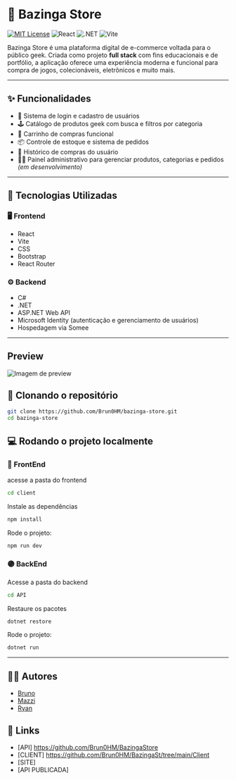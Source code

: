# 🛒 Bazinga Store

[![MIT License](https://img.shields.io/badge/license-MIT-green.svg)](https://opensource.org/licenses/MIT)
![React](https://img.shields.io/badge/frontend-React-blue)
![.NET](https://img.shields.io/badge/backend-.NET-purple)
![Vite](https://img.shields.io/badge/bundler-Vite-yellow)

Bazinga Store é uma plataforma digital de e-commerce voltada para o público geek. Criada como projeto **full stack** com fins educacionais e de portfólio, a aplicação oferece uma experiência moderna e funcional para compra de jogos, colecionáveis, eletrônicos e muito mais.

---

## ✨ Funcionalidades

- 🔐 Sistema de login e cadastro de usuários  
- 🕹️ Catálogo de produtos geek com busca e filtros por categoria  
- 🛒 Carrinho de compras funcional  
- 📦 Controle de estoque e sistema de pedidos  
- 🧾 Histórico de compras do usuário  
- 🧑‍💼 Painel administrativo para gerenciar produtos, categorias e pedidos *(em desenvolvimento)*  

---

## 🧰 Tecnologias Utilizadas

### 🖥️ Frontend

- React  
- Vite  
- CSS  
- Bootstrap  
- React Router  

### ⚙️ Backend

- C#  
- .NET  
- ASP.NET Web API  
- Microsoft Identity (autenticação e gerenciamento de usuários)  
- Hospedagem via Somee  

---


## Preview
![Imagem de preview](https://github.com/user-attachments/assets/6d30707f-d0c4-4ec1-8e8b-861cf5c97b17)


## 🔧 Clonando o repositório

```bash
git clone https://github.com/Brun0HM/bazinga-store.git
cd bazinga-store
```
## 💻 Rodando o projeto localmente
### 🔵 FrontEnd
acesse a pasta do frontend
```bash
cd client
```
Instale as dependências
```bash
npm install
```
Rode o projeto:
```bash
npm run dev
```

### 🟣 BackEnd
Acesse a pasta do backend
```bash
cd API
```
Restaure os pacotes
```bash
dotnet restore
```
Rode o projeto:
```bash
dotnet run
```
---

## 👨‍💻 Autores

- [Bruno](https://github.com/Brun0HM)  
- [Mazzi](https://github.com/ThiagoM22)  
- [Ryan](https://github.com/rattin1)

## 🔗 Links

- [API] https://github.com/Brun0HM/BazingaStore
- [CLIENT] https://github.com/Brun0HM/BazingaSt/tree/main/Client
- [SITE]
- [API PUBLICADA]

